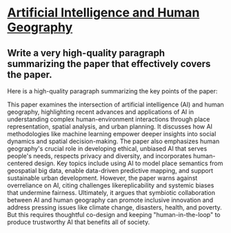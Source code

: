 # [Artificial Intelligence and Human Geography](https://arxiv.org/abs/2312.08827)

## Write a very high-quality paragraph summarizing the paper that effectively covers the paper.

 Here is a high-quality paragraph summarizing the key points of the paper:

This paper examines the intersection of artificial intelligence (AI) and human geography, highlighting recent advances and applications of AI in understanding complex human-environment interactions through place representation, spatial analysis, and urban planning. It discusses how AI methodologies like machine learning empower deeper insights into social dynamics and spatial decision-making. The paper also emphasizes human geography's crucial role in developing ethical, unbiased AI that serves people's needs, respects privacy and diversity, and incorporates human-centered design. Key topics include using AI to model place semantics from geospatial big data, enable data-driven predictive mapping, and support sustainable urban development. However, the paper warns against overreliance on AI, citing challenges likereplicability and systemic biases that undermine fairness. Ultimately, it argues that symbiotic collaboration between AI and human geography can promote inclusive innovation and address pressing issues like climate change, disasters, health, and poverty. But this requires thoughtful co-design and keeping "human-in-the-loop" to produce trustworthy AI that benefits all of society.
